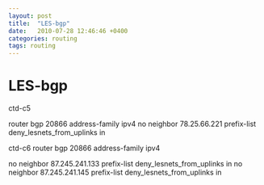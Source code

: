 ```yaml
---
layout: post
title:  "LES-bgp"
date:   2010-07-28 12:46:46 +0400
categories: routing
tags: routing
---
```


# LES-bgp
ctd-c5

router bgp 20866
 address-family ipv4
no neighbor 78.25.66.221 prefix-list deny_lesnets_from_uplinks in 


ctd-c6
router bgp 20866
 address-family ipv4

no neighbor 87.245.241.133 prefix-list deny_lesnets_from_uplinks in
no neighbor 87.245.241.145 prefix-list deny_lesnets_from_uplinks in